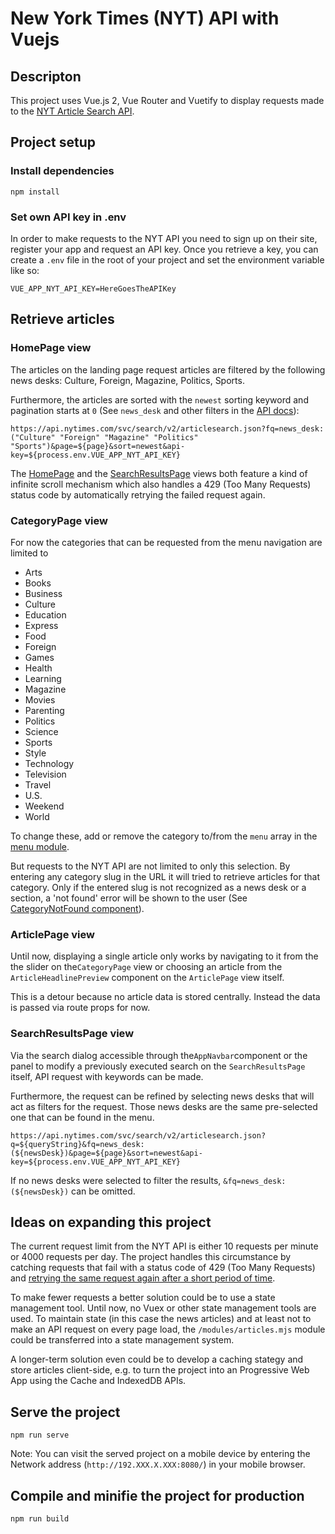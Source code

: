 # New York Times (NYT) API with Vuejs
## Descripton
This project uses Vue.js 2, Vue Router and Vuetify to display requests made to the [NYT Article Search API](https://developer.nytimes.com/docs/articlesearch-product/1/overview).
## Project setup
### Install dependencies
```
npm install
```
### Set own API key in .env
In order to make requests to the NYT API you need to sign up on their site, register your app and request an API key. Once you retrieve a key, you can create a `.env` file in the root of your project and set the environment variable like so:
```
VUE_APP_NYT_API_KEY=HereGoesTheAPIKey
```
## Retrieve articles
### HomePage view
The articles on the landing page request articles are filtered by the following news desks: Culture, Foreign, Magazine, Politics, Sports.

Furthermore, the articles are sorted with the `newest` sorting keyword and pagination starts at `0` (See `news_desk` and other filters in the [API docs](https://developer.nytimes.com/docs/articlesearch-product/1/overview)):
```
https://api.nytimes.com/svc/search/v2/articlesearch.json?fq=news_desk:("Culture" "Foreign" "Magazine" "Politics" "Sports")&page=${page}&sort=newest&api-key=${process.env.VUE_APP_NYT_API_KEY}
```

The [HomePage](https://github.com/jamawe/vue-news-api-project/blob/main/src/pages/HomePage.vue) and the [SearchResultsPage](https://github.com/jamawe/vue-news-api-project/blob/main/src/pages/SearchResultsPage.vue) views both feature a kind of infinite scroll mechanism which also handles a 429 (Too Many Requests) status code by automatically retrying the failed request again.

### CategoryPage view
For now the categories that can be requested from the menu navigation are limited to

- Arts
- Books
- Business
- Culture
- Education
- Express
- Food
- Foreign
- Games
- Health
- Learning
- Magazine
- Movies
- Parenting
- Politics
- Science
- Sports
- Style
- Technology
- Television
- Travel
- U.S.
- Weekend
- World

To change these, add or remove the category to/from the `menu` array in the [menu module](https://github.com/jamawe/vue-news-api-project/blob/main/src/modules/menu.mjs).

But requests to the NYT API are not limited to only this selection. By entering any category slug in the URL it will tried to retrieve articles for that category. Only if the entered slug is not recognized as a news desk or a section, a 'not found' error will be shown to the user (See [CategoryNotFound component](https://github.com/jamawe/vue-news-api-project/blob/main/src/components/CategoryNotFound.vue)).

### ArticlePage view
Until now, displaying a single article only works by navigating to it from the the slider on the`CategoryPage` view or choosing an article from the `ArticleHeadlinePreview` component on the `ArticlePage` view itself.

This is a detour because no article data is stored centrally. Instead the data is passed via route props for now.

### SearchResultsPage view

Via the search dialog accessible through the`AppNavbar`component or the panel to modify a previously executed search on the `SearchResultsPage` itself, API request with keywords can be made.

Furthermore, the request can be refined by selecting news desks that will act as filters for the request. Those news desks are the same pre-selected one that can be found in the menu.

```
https://api.nytimes.com/svc/search/v2/articlesearch.json?q=${queryString}&fq=news_desk:(${newsDesk})&page=${page}&sort=newest&api-key=${process.env.VUE_APP_NYT_API_KEY}
```

If no news desks were selected to filter the results, `&fq=news_desk:(${newsDesk})` can be omitted.

## Ideas on expanding this project

The current request limit from the NYT API is either 10 requests per minute or 4000 requests per day. The project handles this circumstance by catching requests that fail with a status code of 429 (Too Many Requests) and [retrying the same request again after a short period of time](https://github.com/jamawe/vue-news-api-project/blob/main/src/pages/HomePage.vue).

To make fewer requests a better solution could be to use a state management tool. Until now, no Vuex or other state management tools are used. To maintain state (in this case the news articles) and at least not to make an API request on every page load, the `/modules/articles.mjs` module could be transferred into a state management system.

A longer-term solution even could be to develop a caching stategy and store articles client-side, e.g. to turn the project into an Progressive Web App using the Cache and IndexedDB APIs.

## Serve the project
```
npm run serve
```
Note: You can visit the served project on a mobile device by entering the Network address (`http://192.XXX.X.XXX:8080/`) in your mobile browser.

## Compile and minifie the project for production
```
npm run build
```